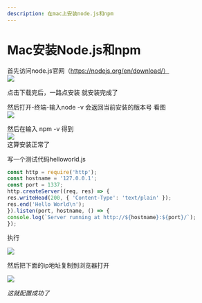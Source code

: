 ```yaml
---
description: 在mac上安装node.js和npm
---
```


# Mac安装Node.js和npm

首先访问node.js官网（https://nodejs.org/en/download/）  
![](https://images2015.cnblogs.com/blog/998610/201611/998610-20161110142509592-1402406884.png)

点击下载完后，一路点安装 就安装完成了

然后打开-终端-输入node -v 会返回当前安装的版本号 看图  
![](https://images2015.cnblogs.com/blog/998610/201611/998610-20161110142725249-900055982.png)

然后在输入 npm -v 得到  
![](https://images2015.cnblogs.com/blog/998610/201611/998610-20161110142757749-821427894.png)  
这算安装正常了   


写一个测试代码helloworld.js

```javascript
const http = require('http');
const hostname = '127.0.0.1';
const port = 1337;
http.createServer((req, res) => {
res.writeHead(200, { 'Content-Type': 'text/plain' });
res.end('Hello World\n');
}).listen(port, hostname, () => {
console.log(`Server running at http://${hostname}:${port}/`);
});
```

执行

![](https://images2015.cnblogs.com/blog/998610/201611/998610-20161110143209014-2007327076.png)

然后把下面的ip地址复制到浏览器打开

![](https://images2015.cnblogs.com/blog/998610/201611/998610-20161110143313233-1151696868.png)

_这就配置成功了_

